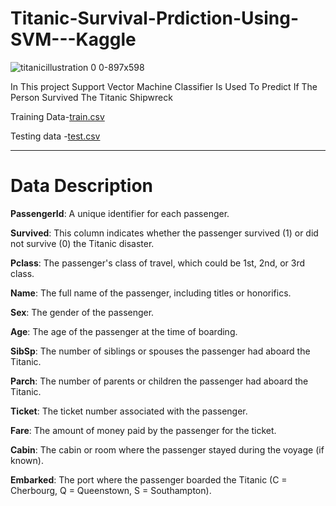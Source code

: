 # Titanic-Survival-Prdiction-Using-SVM---Kaggle

![titanicillustration 0 0-897x598](https://github.com/IAMSAGAYAABINESH/Titanic-Survival-Prdiction-Using-SVM---Kaggle/assets/76099682/dc708f19-fc73-4a63-a209-1abb753fda81)

In This project Support Vector Machine Classifier Is Used To Predict If The Person Survived The Titanic Shipwreck

Training Data-[train.csv](https://github.com/IAMSAGAYAABINESH/Titanic-Survival-Prdiction-Using-SVM---Kaggle/files/12345387/train.csv)


Testing data -[test.csv](https://github.com/IAMSAGAYAABINESH/Titanic-Survival-Prdiction-Using-SVM---Kaggle/files/12345388/test.csv)

________________________________________________________________________________________________________________________________________

# Data Description

**PassengerId**: A unique identifier for each passenger.

**Survived**: This column indicates whether the passenger survived (1) or did not survive (0) the Titanic disaster.

**Pclass**: The passenger's class of travel, which could be 1st, 2nd, or 3rd class.

**Name**: The full name of the passenger, including titles or honorifics.

**Sex**: The gender of the passenger.

**Age**: The age of the passenger at the time of boarding.

**SibSp**: The number of siblings or spouses the passenger had aboard the Titanic.

**Parch**: The number of parents or children the passenger had aboard the Titanic.

**Ticket**: The ticket number associated with the passenger.

**Fare**: The amount of money paid by the passenger for the ticket.

**Cabin**: The cabin or room where the passenger stayed during the voyage (if known).

**Embarked**: The port where the passenger boarded the Titanic (C = Cherbourg, Q = Queenstown, S = Southampton).


